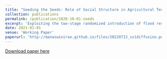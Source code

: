 ```yaml
---
title: "Seeding the Seeds: Role of Social Structure in Agricultural Technology Diffusion (joint with Alain de Janvry and Elisabeth Sadoulet)"
collection: publications
permalink: /publication/2020-10-01-seeds
excerpt: 'Exploiting the two-stage randomized introduction of flood resistant seeds in rural Odisha, India, we find that the local social structure (the jati caste system) has a significant influence on diffusion of the technology. First, modest overall differences in adoption between treated and control villages is largely explained by the substantial heterogeneity in village-level jati fractionalization. Second, we find immediate diffusion among non-recipient farmers in the same jati groups as the initial, treated recipients and lower diffusion among lower status jatis. These findings highlight the limitations of randomized introduction of technology in a context of weak markets and closed social structures. <span style="color:blue">[Link to AEA Trial Registry.](https://www.socialscienceregistry.org/trials/002157)</span>'
date: 2021-01-01
venue: 'Working Paper'
paperurl: 'http://manaswinirao.github.io/files/20220713_ss1diffusion.pdf'
---
```


<span style="color:blue">[Download paper here](http://manaswinirao.github.io/files/20220713_ss1diffusion.pdf)</span>
